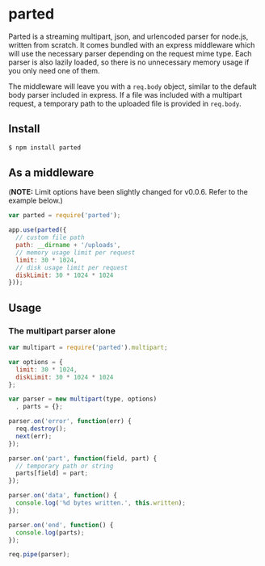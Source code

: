 # parted

Parted is a streaming multipart, json, and urlencoded parser for node.js,
written from scratch. It comes bundled with an express middleware which
will use the necessary parser depending on the request mime type. Each parser
is also lazily loaded, so there is no unnecessary memory usage if you only need
one of them.

The middleware will leave you with a `req.body` object, similar to the default
body parser included in express. If a file was included with a multipart
request, a temporary path to the uploaded file is provided in `req.body`.

## Install

``` bash
$ npm install parted
```

## As a middleware

(__NOTE:__ Limit options have been slightly changed for v0.0.6. Refer to the
example below.)

``` js
var parted = require('parted');

app.use(parted({
  // custom file path
  path: __dirname + '/uploads',
  // memory usage limit per request
  limit: 30 * 1024,
  // disk usage limit per request
  diskLimit: 30 * 1024 * 1024
}));
```

## Usage

### The multipart parser alone

``` js
var multipart = require('parted').multipart;

var options = {
  limit: 30 * 1024,
  diskLimit: 30 * 1024 * 1024
};

var parser = new multipart(type, options)
  , parts = {};

parser.on('error', function(err) {
  req.destroy();
  next(err);
});

parser.on('part', function(field, part) {
  // temporary path or string
  parts[field] = part;
});

parser.on('data', function() {
  console.log('%d bytes written.', this.written);
});

parser.on('end', function() {
  console.log(parts);
});

req.pipe(parser);
```
